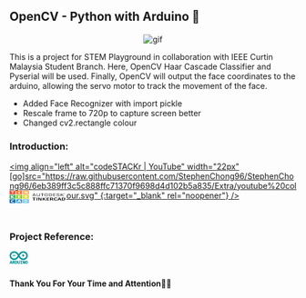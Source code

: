 ## OpenCV - Python with Arduino :movie_camera:
<p align="center">
<img align="center" alt="gif" src="https://media.giphy.com/media/sl5W14H46sHgWATCfo/giphy-downsized-large.gif" height="300" />

This is a project for STEM Playground in collaboration with IEEE Curtin Malaysia Student Branch. Here, OpenCV Haar Cascade Classifier and Pyserial will be used. Finally, OpenCV will output the face coordinates to the arduino, allowing the servo motor to track the movement of the face.
 - Added Face Recognizer with import pickle
 - Rescale frame to 720p to capture screen better
 - Changed cv2.rectangle colour

### Introduction:

[<img align="left" alt="codeSTACKr | YouTube" width="22px" [go]src="https://raw.githubusercontent.com/StephenChong96/StephenChong96/6eb389ff3c5c888ffc71370f9698d4d102b5a835/Extra/youtube%20colour.svg" {:target="_blank" rel="noopener"} />][youtube]
[<img align="left" alt="tinkercad.co" height="22px" src="https://raw.githubusercontent.com/StephenChong96/StephenChong96/7e293bedf9d07cf97bbeb32b6da0c58443411b9f/Extra/tinkercad.svg" width="100" />][tinkercad]

<br />

### Project Reference:

[<img align="left" alt="codeSTACKr.com" height="22px" src="https://github.com/StephenChong96/StephenChong96/blob/master/Extra/arduino.svg" />][website]

<br />
<br />

**Thank You For Your Time and Attention👏🏻**

[website]: https://create.arduino.cc/projecthub/shubhamsantosh99/face-tracker-using-opencv-and-arduino-55412e?ref=search&ref_id=recognition&offset=25
[tinkercad]: https://www.tinkercad.com/things/iWWPlSyJZms
[youtube]: https://youtube.com/codeSTACKr

